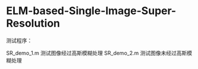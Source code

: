 # ELM-based-Single-Image-Super-Resolution
测试程序：

SR_demo_1.m    测试图像经过高斯模糊处理
SR_demo_2.m    测试图像未经过高斯模糊处理

